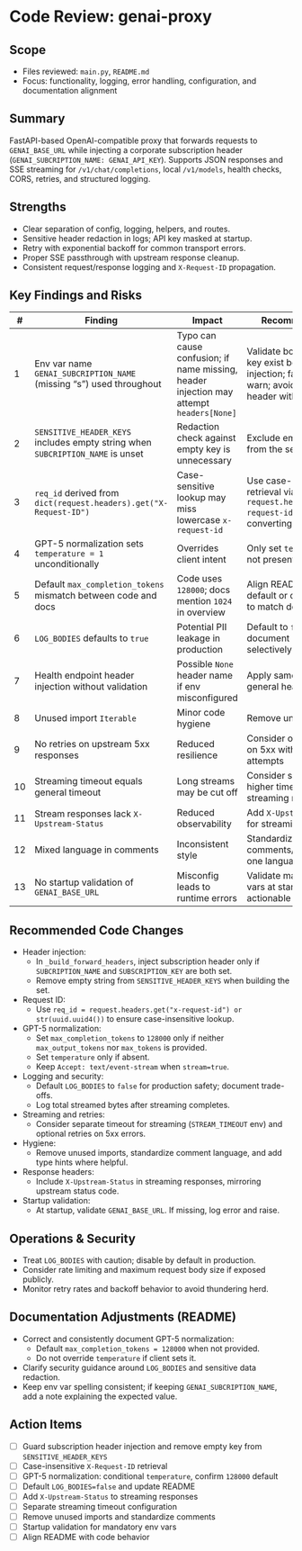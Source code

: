 # Code Review: genai-proxy

## Scope
- Files reviewed: `main.py`, `README.md`
- Focus: functionality, logging, error handling, configuration, and documentation alignment

## Summary
FastAPI-based OpenAI-compatible proxy that forwards requests to `GENAI_BASE_URL` while injecting a corporate subscription header (`GENAI_SUBCRIPTION_NAME: GENAI_API_KEY`). Supports JSON responses and SSE streaming for `/v1/chat/completions`, local `/v1/models`, health checks, CORS, retries, and structured logging.

## Strengths
- Clear separation of config, logging, helpers, and routes.
- Sensitive header redaction in logs; API key masked at startup.
- Retry with exponential backoff for common transport errors.
- Proper SSE passthrough with upstream response cleanup.
- Consistent request/response logging and `X-Request-ID` propagation.

## Key Findings and Risks

| # | Finding | Impact | Recommendation |
|---|---|---|---|
| 1 | Env var name `GENAI_SUBCRIPTION_NAME` (missing “s”) used throughout | Typo can cause confusion; if name missing, header injection may attempt `headers[None]` | Validate both name and key exist before injection; fail fast or warn; avoid writing a header with `None` key |
| 2 | `SENSITIVE_HEADER_KEYS` includes empty string when `SUBCRIPTION_NAME` is unset | Redaction check against empty key is unnecessary | Exclude empty string from the set |
| 3 | `req_id` derived from `dict(request.headers).get("X-Request-ID")` | Case-sensitive lookup may miss lowercase `x-request-id` | Use case-insensitive retrieval via `request.headers.get("x-request-id")` before converting to dict |
| 4 | GPT-5 normalization sets `temperature = 1` unconditionally | Overrides client intent | Only set `temperature` if not present |
| 5 | Default `max_completion_tokens` mismatch between code and docs | Code uses `128000`; docs mention `1024` in overview | Align README to `128000` default or change code to match docs |
| 6 | `LOG_BODIES` defaults to `true` | Potential PII leakage in production | Default to `false` and document risks; enable selectively |
| 7 | Health endpoint header injection without validation | Possible `None` header name if env misconfigured | Apply same guard as in general header injection |
| 8 | Unused import `Iterable` | Minor code hygiene | Remove unused imports |
| 9 | No retries on upstream 5xx responses | Reduced resilience | Consider optional retries on 5xx with capped attempts |
| 10 | Streaming timeout equals general timeout | Long streams may be cut off | Consider separate, higher timeout for streaming requests |
| 11 | Stream responses lack `X-Upstream-Status` | Reduced observability | Add `X-Upstream-Status` for streaming path |
| 12 | Mixed language in comments | Inconsistent style | Standardize comments/docstrings to one language |
| 13 | No startup validation of `GENAI_BASE_URL` | Misconfig leads to runtime errors | Validate mandatory env vars at startup and log actionable error |

## Recommended Code Changes
- Header injection:
  - In `_build_forward_headers`, inject subscription header only if `SUBCRIPTION_NAME` and `SUBSCRIPTION_KEY` are both set.
  - Remove empty string from `SENSITIVE_HEADER_KEYS` when building the set.
- Request ID:
  - Use `req_id = request.headers.get("x-request-id") or str(uuid.uuid4())` to ensure case-insensitive lookup.
- GPT-5 normalization:
  - Set `max_completion_tokens` to `128000` only if neither `max_output_tokens` nor `max_tokens` is provided.
  - Set `temperature` only if absent.
  - Keep `Accept: text/event-stream` when `stream=true`.
- Logging and security:
  - Default `LOG_BODIES` to `false` for production safety; document trade-offs.
  - Log total streamed bytes after streaming completes.
- Streaming and retries:
  - Consider separate timeout for streaming (`STREAM_TIMEOUT` env) and optional retries on 5xx errors.
- Hygiene:
  - Remove unused imports, standardize comment language, and add type hints where helpful.
- Response headers:
  - Include `X-Upstream-Status` in streaming responses, mirroring upstream status code.
- Startup validation:
  - At startup, validate `GENAI_BASE_URL`. If missing, log error and raise.

## Operations & Security
- Treat `LOG_BODIES` with caution; disable by default in production.
- Consider rate limiting and maximum request body size if exposed publicly.
- Monitor retry rates and backoff behavior to avoid thundering herd.

## Documentation Adjustments (README)
- Correct and consistently document GPT-5 normalization:
  - Default `max_completion_tokens = 128000` when not provided.
  - Do not override `temperature` if client sets it.
- Clarify security guidance around `LOG_BODIES` and sensitive data redaction.
- Keep env var spelling consistent; if keeping `GENAI_SUBCRIPTION_NAME`, add a note explaining the expected value.

## Action Items
- [ ] Guard subscription header injection and remove empty key from `SENSITIVE_HEADER_KEYS`
- [ ] Case-insensitive `X-Request-ID` retrieval
- [ ] GPT-5 normalization: conditional `temperature`, confirm `128000` default
- [ ] Default `LOG_BODIES=false` and update README
- [ ] Add `X-Upstream-Status` to streaming responses
- [ ] Separate streaming timeout configuration
- [ ] Remove unused imports and standardize comments
- [ ] Startup validation for mandatory env vars
- [ ] Align README with code behavior
